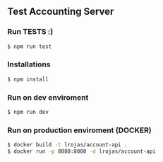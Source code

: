 ## Test Accounting Server

### Run TESTS :)

```sh
$ npm run test 
```

### Installations

```sh
$ npm install 
```

### Run on dev enviroment

```sh
$ npm run dev 
```

### Run on production enviroment (DOCKER)

```sh
$ docker build -t lrojas/account-api .
$ docker run -p 8080:8000 -d lrojas/account-api
```
